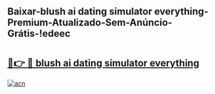 
## Baixar-blush ai dating simulator everything-Premium-Atualizado-Sem-Anúncio-Grátis-!edeec

# <h2><a href="https://andorid.site?title=blush_ai_dating_simulator_everything&ref=27">🔗👉 🔴 blush ai dating simulator everything</a></h2>

[![acn](https://github.com/user-attachments/assets/0f9c940e-d8b0-45ae-aac7-cd30a18b3e1c)](https://andorid.site?title=blush_ai_dating_simulator_everything&ref=27)

